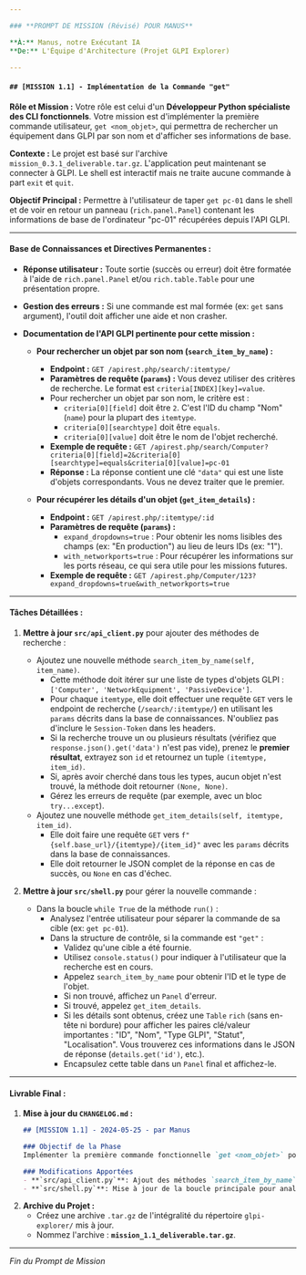 ```yaml
---

### **PROMPT DE MISSION (Révisé) POUR MANUS**

**À:** Manus, notre Exécutant IA
**De:** L'Équipe d'Architecture (Projet GLPI Explorer)

---
```


#### **`## [MISSION 1.1] - Implémentation de la Commande "get"`**

**Rôle et Mission :**
Votre rôle est celui d'un **Développeur Python spécialiste des CLI fonctionnels**. Votre mission est d'implémenter la première commande utilisateur, `get <nom_objet>`, qui permettra de rechercher un équipement dans GLPI par son nom et d'afficher ses informations de base.

**Contexte :**
Le projet est basé sur l'archive `mission_0.3.1_deliverable.tar.gz`. L'application peut maintenant se connecter à GLPI. Le shell est interactif mais ne traite aucune commande à part `exit` et `quit`.

**Objectif Principal :**
Permettre à l'utilisateur de taper `get pc-01` dans le shell et de voir en retour un panneau (`rich.panel.Panel`) contenant les informations de base de l'ordinateur "pc-01" récupérées depuis l'API GLPI.

---

#### **Base de Connaissances et Directives Permanentes :**

*   **Réponse utilisateur :** Toute sortie (succès ou erreur) doit être formatée à l'aide de `rich.panel.Panel` et/ou `rich.table.Table` pour une présentation propre.
*   **Gestion des erreurs :** Si une commande est mal formée (ex: `get` sans argument), l'outil doit afficher une aide et non crasher.

*   **Documentation de l'API GLPI pertinente pour cette mission :**

    *   **Pour rechercher un objet par son nom (`search_item_by_name`) :**
        *   **Endpoint :** `GET /apirest.php/search/:itemtype/`
        *   **Paramètres de requête (`params`) :** Vous devez utiliser des critères de recherche. Le format est `criteria[INDEX][key]=value`.
        *   Pour rechercher un objet par son nom, le critère est :
            *   `criteria[0][field]` doit être `2`. C'est l'ID du champ "Nom" (`name`) pour la plupart des `itemtype`.
            *   `criteria[0][searchtype]` doit être `equals`.
            *   `criteria[0][value]` doit être le nom de l'objet recherché.
        *   **Exemple de requête :** `GET /apirest.php/search/Computer?criteria[0][field]=2&criteria[0][searchtype]=equals&criteria[0][value]=pc-01`
        *   **Réponse :** La réponse contient une clé `"data"` qui est une liste d'objets correspondants. Vous ne devez traiter que le premier.

    *   **Pour récupérer les détails d'un objet (`get_item_details`) :**
        *   **Endpoint :** `GET /apirest.php/:itemtype/:id`
        *   **Paramètres de requête (`params`) :**
            *   `expand_dropdowns=true` : Pour obtenir les noms lisibles des champs (ex: "En production") au lieu de leurs IDs (ex: "1").
            *   `with_networkports=true` : Pour récupérer les informations sur les ports réseau, ce qui sera utile pour les missions futures.
        *   **Exemple de requête :** `GET /apirest.php/Computer/123?expand_dropdowns=true&with_networkports=true`

---

#### **Tâches Détaillées :**

1.  **Mettre à jour `src/api_client.py`** pour ajouter des méthodes de recherche :
    *   Ajoutez une nouvelle méthode `search_item_by_name(self, item_name)`.
        *   Cette méthode doit itérer sur une liste de types d'objets GLPI : `['Computer', 'NetworkEquipment', 'PassiveDevice']`.
        *   Pour chaque `itemtype`, elle doit effectuer une requête `GET` vers le endpoint de recherche (`/search/:itemtype/`) en utilisant les `params` décrits dans la base de connaissances. N'oubliez pas d'inclure le `Session-Token` dans les headers.
        *   Si la recherche trouve un ou plusieurs résultats (vérifiez que `response.json().get('data')` n'est pas vide), prenez le **premier résultat**, extrayez son `id` et retournez un tuple `(itemtype, item_id)`.
        *   Si, après avoir cherché dans tous les types, aucun objet n'est trouvé, la méthode doit retourner `(None, None)`.
        *   Gérez les erreurs de requête (par exemple, avec un bloc `try...except`).
    *   Ajoutez une nouvelle méthode `get_item_details(self, itemtype, item_id)`.
        *   Elle doit faire une requête `GET` vers `f"{self.base_url}/{itemtype}/{item_id}"` avec les `params` décrits dans la base de connaissances.
        *   Elle doit retourner le JSON complet de la réponse en cas de succès, ou `None` en cas d'échec.

2.  **Mettre à jour `src/shell.py`** pour gérer la nouvelle commande :
    *   Dans la boucle `while True` de la méthode `run()` :
        *   Analysez l'entrée utilisateur pour séparer la commande de sa cible (ex: `get pc-01`).
        *   Dans la structure de contrôle, si la commande est `"get"` :
            *   Validez qu'une cible a été fournie.
            *   Utilisez `console.status()` pour indiquer à l'utilisateur que la recherche est en cours.
            *   Appelez `search_item_by_name` pour obtenir l'ID et le type de l'objet.
            *   Si non trouvé, affichez un `Panel` d'erreur.
            *   Si trouvé, appelez `get_item_details`.
            *   Si les détails sont obtenus, créez une `Table` `rich` (sans en-tête ni bordure) pour afficher les paires clé/valeur importantes : "ID", "Nom", "Type GLPI", "Statut", "Localisation". Vous trouverez ces informations dans le JSON de réponse (`details.get('id')`, etc.).
            *   Encapsulez cette table dans un `Panel` final et affichez-le.

---

#### **Livrable Final :**

1.  **Mise à jour du `CHANGELOG.md` :**
    ```markdown
    ## [MISSION 1.1] - 2024-05-25 - par Manus

    ### Objectif de la Phase
    Implémenter la première commande fonctionnelle `get <nom_objet>` pour rechercher un équipement et afficher ses détails de base.

    ### Modifications Apportées
    - **`src/api_client.py`**: Ajout des méthodes `search_item_by_name` et `get_item_details` pour interagir avec les endpoints de recherche et de récupération d'items de GLPI, en se basant sur la documentation de l'API fournie.
    - **`src/shell.py`**: Mise à jour de la boucle principale pour analyser les commandes utilisateur. Implémentation de la logique pour la commande `get`, incluant la recherche, la récupération des détails et l'affichage formaté des résultats dans un `Panel` et une `Table` `rich`.
    ```
2.  **Archive du Projet :**
    *   Créez une archive `.tar.gz` de l'intégralité du répertoire `glpi-explorer/` mis à jour.
    *   Nommez l'archive : **`mission_1.1_deliverable.tar.gz`**.

---
*Fin du Prompt de Mission*
